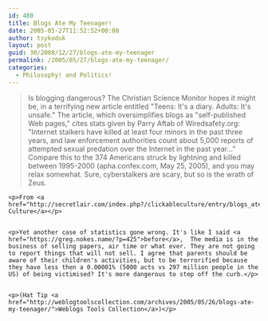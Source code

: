 ```yaml
---
id: 480
title: Blogs Ate My Teenager!
date: 2005-05-27T11:52:52+00:00
author: tsykoduk
layout: post
guid: 30/2008/12/27/blogs-ate-my-teenager
permalink: /2005/05/27/blogs-ate-my-teenager/
categories:
  - Philosophy! and Politics!
---
```

<blockquote>Is blogging dangerous? The Christian Science Monitor hopes it might be, in a terrifying new article entitled "Teens: It's a diary. Adults: It's unsafe." The article, which oversimplifies blogs as "self-published Web pages," cites stats given by Parry Aftab of Wiredsafety.org: "Internet stalkers have killed at least four minors in the past three years, and law enforcement authorities count about 5,000 reports of attempted sexual predation over the Internet in the past year..." Compare this to the 374 Americans struck by lightning and killed between 1995-2000 (apha.confex.com, May 25, 2005), and you may relax somewhat. Sure, cyberstalkers are scary, but so is the wrath of Zeus.</blockquote>

	<p>From <a href="http://secretlair.com/index.php?/clickableculture/entry/blogs_ate_my_teenager/">Clickable Culture</a></p>


	<p>Yet another case of statistics gone wrong. It's like I said <a href="https://greg.nokes.name/?p=425">before</a>,  The media is in the business of selling papers, air time or what ever. They are not going to report things that will not sell. I agree that parents should be aware of their children's activities, but to be terrorified because they have less then a 0.00001% (5000 acts vs 297 million people in the US) of being victimised? It's more dangerous to step off the curb.</p>


	<p>(Hat Tip <a href="http://weblogtoolscollection.com/archives/2005/05/26/blogs-ate-my-teenager/">Weblogs Tools Collection</a>)</p>
